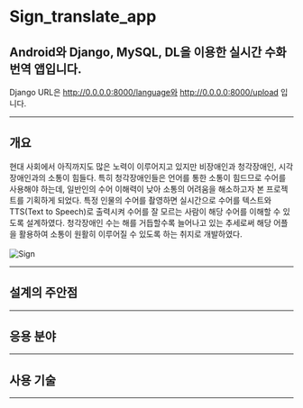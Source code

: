 # Sign_translate_app

## Android와 Django, MySQL, DL을 이용한 실시간 수화 번역 앱입니다.

Django URL은 http://0.0.0.0:8000/language와 http://0.0.0.0:8000/upload 입니다.
***
## 개요
  현대 사회에서 아직까지도 많은 노력이 이루어지고 있지만 비장애인과 청각장애인, 시각장애인과의 소통이 힘들다. 특히 청각장애인들은 언어를 통한 소통이 힘드므로 수어를 사용해야 하는데, 일반인의 수어 이해력이 낮아 소통의 어려움을 해소하고자 본 프로젝트를 기획하게 되었다. 특정 인물의 수어를 촬영하면 실시간으로 수어를 텍스트와 TTS(Text to Speech)로 출력시켜 수어를 잘 모르는 사람이 해당 수어를 이해할 수 있도록 설계하였다. 청각장애인 수는 해를 거듭할수록 늘어나고 있는 추세로써 해당 어플을 활용하여 소통이 원활히 이루어질 수 있도록 하는 취지로 개발하였다.
<br/><br/>
![Sign](https://user-images.githubusercontent.com/46741844/139357577-8ae6079d-a214-493e-b8ff-a2edc1713f7e.jpg)
***
## 설계의 주안점
***
## 응용 분야
***
## 사용 기술
***
## 
